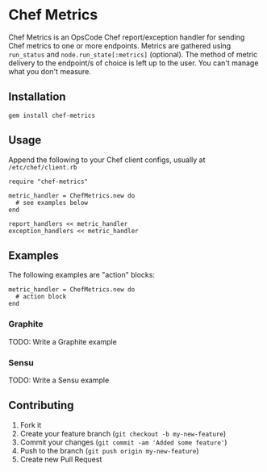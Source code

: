 # Chef Metrics

Chef Metrics is an OpsCode Chef report/exception handler for sending
Chef metrics to one or more endpoints. Metrics are gathered using
`run_status` and `node.run_state[:metrics]` (optional). The method of
metric delivery to the endpoint/s of choice is left up to the
user. You can't manage what you don't measure.

## Installation

    gem install chef-metrics

## Usage

Append the following to your Chef client configs, usually at `/etc/chef/client.rb`

    require "chef-metrics"

    metric_handler = ChefMetrics.new do
      # see examples below
    end

    report_handlers << metric_handler
    exception_handlers << metric_handler

## Examples

The following examples are "action" blocks:

    metric_handler = ChefMetrics.new do
      # action block
    end

### Graphite

TODO: Write a Graphite example

### Sensu

TODO: Write a Sensu example

## Contributing

1. Fork it
2. Create your feature branch (`git checkout -b my-new-feature`)
3. Commit your changes (`git commit -am 'Added some feature'`)
4. Push to the branch (`git push origin my-new-feature`)
5. Create new Pull Request
